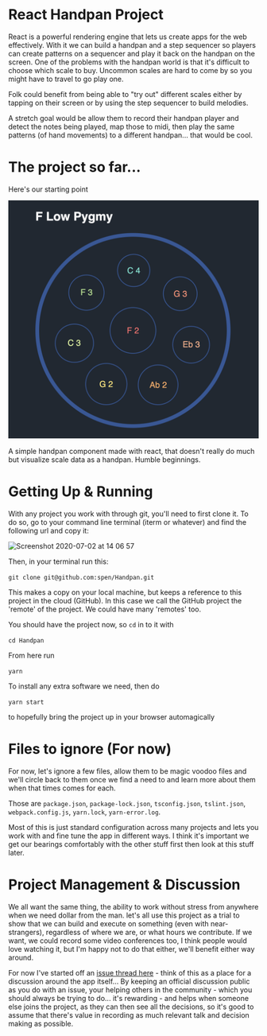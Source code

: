 # React Handpan Project

React is a powerful rendering engine that lets us create apps for the web effectively.
With it we can build a handpan and a step sequencer so players can create patterns on a sequencer and play it back on the handpan on the screen.
One of the problems with the handpan world is that it's difficult to choose which scale to buy. Uncommon scales are hard to come by so you might have to travel to go play one.

Folk could benefit from being able to "try out" different scales either by tapping on their screen or by using the step sequencer to build melodies.

A stretch goal would be allow them to record their handpan player and detect the notes being played, map those to midi, then play the same patterns (of hand movements) to a different handpan... that would be cool.

# The project so far...

Here's our starting point

![Screen shot](https://raw.githubusercontent.com/spen/Handpan/master/2020-07-02.png?token=ABBCOWVPSUQHPF5BLYPE2W27A4KL6)

A simple handpan component made with react, that doesn't really do much but visualize scale data as a handpan. Humble beginnings.

# Getting Up & Running

With any project you work with through git, you'll need to first clone it. To do so, go to your command line terminal (iterm or whatever) and find the following url and copy it:

<img width="608" alt="Screenshot 2020-07-02 at 14 06 57" src="https://user-images.githubusercontent.com/4335450/86362576-6890d200-bc6d-11ea-8902-e2da62924348.png">

Then, in your terminal run this:

`git clone git@github.com:spen/Handpan.git`

This makes a copy on your local machine, but keeps a reference to this project in the cloud (GitHub). In this case we call the GitHub project the 'remote' of the project. We could have many 'remotes' too.

You should have the project now, so `cd` in to it with

`cd Handpan`

From here run

`yarn`

To install any extra software we need, then do

`yarn start`

to hopefully bring the project up in your browser automagically

# Files to ignore (For now)

For now, let's ignore a few files, allow them to be magic voodoo files and we'll circle back to them once we find a need to and learn more about them when that times comes for each.

Those are `package.json`, `package-lock.json`, `tsconfig.json`, `tslint.json`, `webpack.config.js`, `yarn.lock`, `yarn-error.log`.

Most of this is just standard configuration across many projects and lets you work with and fine tune the app in different ways.
I think it's important we get our bearings comfortably with the other stuff first then look at this stuff later.

# Project Management & Discussion

We all want the same thing, the ability to work without stress from anywhere when we need dollar from the man. let's all use this project as a trial to show that we can build and execute on something (even with near-strangers), regardless of where we are, or what hours we contribute.
If we want, we could record some video conferences too, I think people would love watching it, but I'm happy not to do that either, we'll benefit either way around.

For now I've started off an [issue thread here](https://github.com/spen/Handpan/issues/1) - think of this as a place for a discussion around the app itself... By keeping an official discussion public as you do with an issue, your helping others in the community - which you should always be trying to do... it's rewarding - and helps when someone else joins the project, as they can then see all the decisions, so it's good to assume that there's value in recording as much relevant talk and decision making as possible.
